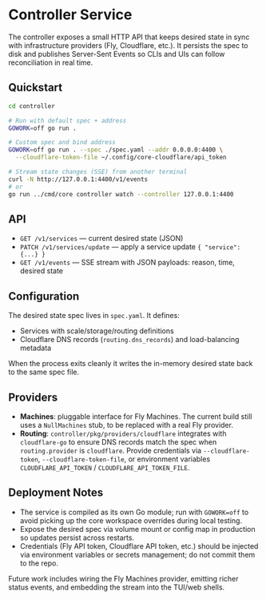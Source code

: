 # Controller Service

The controller exposes a small HTTP API that keeps desired state in sync with
infrastructure providers (Fly, Cloudflare, etc.). It persists the spec to disk
and publishes Server-Sent Events so CLIs and UIs can follow reconciliation in
real time.

## Quickstart
```sh
cd controller

# Run with default spec + address
GOWORK=off go run .

# Custom spec and bind address
GOWORK=off go run . --spec ./spec.yaml --addr 0.0.0.0:4400 \
  --cloudflare-token-file ~/.config/core-cloudflare/api_token

# Stream state changes (SSE) from another terminal
curl -N http://127.0.0.1:4400/v1/events
# or
go run ../cmd/core controller watch --controller 127.0.0.1:4400
```

## API
- `GET /v1/services` — current desired state (JSON)
- `PATCH /v1/services/update` — apply a service update `{ "service": {...} }`
- `GET /v1/events` — SSE stream with JSON payloads: reason, time, desired state

## Configuration
The desired state spec lives in `spec.yaml`. It defines:
- Services with scale/storage/routing definitions
- Cloudflare DNS records (`routing.dns_records`) and load-balancing metadata

When the process exits cleanly it writes the in-memory desired state back to the
same spec file.

## Providers
- **Machines**: pluggable interface for Fly Machines. The current build still
  uses a `NullMachines` stub, to be replaced with a real Fly provider.
- **Routing**: `controller/pkg/providers/cloudflare` integrates with
  `cloudflare-go` to ensure DNS records match the spec when `routing.provider`
  is `cloudflare`. Provide credentials via `--cloudflare-token`,
  `--cloudflare-token-file`, or environment variables
  `CLOUDFLARE_API_TOKEN` / `CLOUDFLARE_API_TOKEN_FILE`.

## Deployment Notes
- The service is compiled as its own Go module; run with `GOWORK=off` to avoid
  picking up the core workspace overrides during local testing.
- Expose the desired spec via volume mount or config map in production so
  updates persist across restarts.
- Credentials (Fly API token, Cloudflare API token, etc.) should be injected via
  environment variables or secrets management; do not commit them to the repo.

Future work includes wiring the Fly Machines provider, emitting richer status
events, and embedding the stream into the TUI/web shells.
